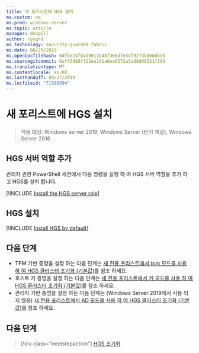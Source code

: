 ```yaml
---
title: 새 포리스트에 HGS 설치
ms.custom: na
ms.prod: windows-server
ms.topic: article
manager: dongill
author: rpsqrd
ms.technology: security-guarded-fabric
ms.date: 08/29/2018
ms.openlocfilehash: 6dfbe24fb4d9011b48f366d7e5df92fdb80685d5
ms.sourcegitcommit: 6aff3d88ff22ea141a6ea6572a5ad8dd6321f199
ms.translationtype: MT
ms.contentlocale: ko-KR
ms.lasthandoff: 09/27/2019
ms.locfileid: "71386594"
---
```

# <a name="install-hgs-in-a-new-forest"></a>새 포리스트에 HGS 설치 

>적용 대상: Windows server 2019, Windows Server (반기 채널), Windows Server 2016

## <a name="add-the-hgs-server-role"></a>HGS 서버 역할 추가

관리자 권한 PowerShell 세션에서 다음 명령을 실행 하 여 HGS 서버 역할을 추가 하 고 HGS를 설치 합니다.

[!INCLUDE [Install the HGS server role](../../../includes/guarded-fabric-install-hgs-server-role.md)] 

## <a name="install-hgs"></a>HGS 설치 

[!INCLUDE [Install HGS by default](../../../includes/install-hgs-default.md)] 

## <a name="next-steps"></a>다음 단계

- TPM 기반 증명을 설정 하는 다음 단계는 [새 전용 포리스트에서 tpm 모드를 사용 하 여 HGS 클러스터 초기화 (기본값)](guarded-fabric-initialize-hgs-tpm-mode-default.md)를 참조 하세요.
- 호스트 키 증명을 설정 하는 다음 단계는 [새 전용 포리스트에서 키 모드를 사용 하 여 HGS 클러스터 초기화 (기본값)](guarded-fabric-initialize-hgs-key-mode-default.md)를 참조 하세요.
- 관리자 기반 증명을 설정 하는 다음 단계는 (Windows Server 2019에서 사용 되지 않음) [새 전용 포리스트에서 AD 모드를 사용 하 여 HGS 클러스터 초기화 (기본값)](guarded-fabric-initialize-hgs-ad-mode-default.md)를 참조 하세요.

## <a name="next-step"></a>다음 단계

> [!div class="nextstepaction"]
> [HGS 초기화](guarded-fabric-initialize-hgs.md)


